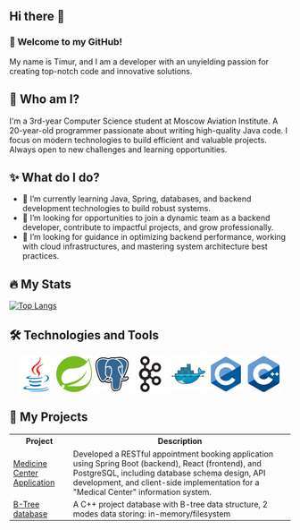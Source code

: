 ## Hi there 👋

### 🌟 Welcome to my GitHub!
My name is Timur, and I am a developer with an unyielding passion for creating top-notch code and innovative solutions.

## 🌟 Who am I?
I'm a 3rd-year Computer Science student at Moscow Aviation Institute. A 20-year-old programmer passionate about writing high-quality Java code. I focus on modern technologies to build efficient and valuable projects. Always open to new challenges and learning opportunities.

## ✨ What do I do?

- 🌱 I’m currently learning Java, Spring, databases, and backend development technologies to build robust systems.
- 👯 I’m looking for opportunities to join a dynamic team as a backend developer, contribute to impactful projects, and grow professionally.
- 🤔 I’m looking for guidance in optimizing backend performance, working with cloud infrastructures, and mastering system architecture best practices.

## :fire: My Stats

[![Top Langs](https://github-readme-stats.vercel.app/api/top-langs/?username=Ukorp&layout=pie)](https://github.com/anuraghazra/github-readme-stats)

## 🛠️ Technologies and Tools
<p align="center">
  <img src="https://github.com/devicons/devicon/blob/master/icons/java/java-original.svg" width="64" height="64" alt="Java">
  <img src="https://github.com/devicons/devicon/blob/master/icons/spring/spring-original.svg" width="64" height="64" alt="Spring Boot"/>
  <img src="https://github.com/devicons/devicon/blob/master/icons/postgresql/postgresql-original.svg" width="64" height="64" alt="PostgreSQL"/>
  <img src="https://github.com/devicons/devicon/blob/master/icons/apachekafka/apachekafka-original.svg" width="64" height="64" alt="Apache Kafka"/>
  <img src="https://github.com/devicons/devicon/blob/master/icons/docker/docker-original.svg" width="64" height="64" alt="Docker">
  <img src="https://github.com/devicons/devicon/blob/master/icons/c/c-original.svg" width="64" height="64" alt="C"/>
  <img src="https://github.com/devicons/devicon/blob/master/icons/cplusplus/cplusplus-original.svg" width="64" height="64" alt="C++"/>
</p>

## 💼 My Projects
<table>
  <tr>
    <th>Project</th>
    <th>Description</th>
  </tr>
  <tr>
    <td><a href="https://github.com/Ukorp/medicine-server">Medicine Center Application</a></td>
    <td>Developed a RESTful appointment booking application using Spring Boot (backend), React (frontend), and PostgreSQL, including database schema design, API development, and client-side implementation for a "Medical Center" information system.</td>
  </tr>
  <tr>
    <td><a href="https://github.com/Ukorp/mp_os/tree/project">B-Tree database</a></td>
    <td>A C++ project database with B-tree data structure, 2 modes data storing: in-memory/filesystem</td>
  </tr>
</table>
